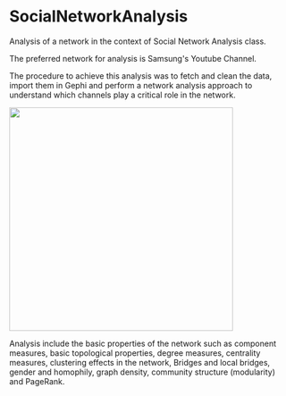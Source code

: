 # SocialNetworkAnalysis
 Analysis of a network in the context of Social Network Analysis class.

 The preferred network for analysis is Samsung's Youtube Channel.

 The procedure to achieve this analysis was to fetch and clean the data, import them in Gephi and perform a network analysis approach to understand
which channels play a critical role in the network.

<img src="https://github.com/konstantinosKatsamis/SocialNetworkAnalysis/assets/75335809/4993c439-fbc7-404e-b5b6-e4796ec764a3" height="400">


 Analysis include the basic properties of the network such as component measures, basic topological properties, degree measures, centrality measures, clustering effects in the network, Bridges and local bridges, gender and homophily, graph density, community structure (modularity) and PageRank.


<div style="display: flex;">
    <img src="https://github.com/konstantinosKatsamis/SocialNetworkAnalysis/assets/75335809/8f388725-f9b6-4c64-adda-0cc46f5dfa78" height="400" style="width: 50%;>
    <img src="https://github.com/konstantinosKatsamis/SocialNetworkAnalysis/assets/75335809/175d21df-5b40-4d1b-b460-dae951c05748" height="400" style="width: 50%;>
</div>

